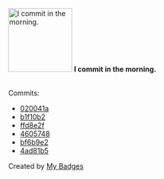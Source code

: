 <img src="https://my-badges.github.io/my-badges/morning-commits.png" alt="I commit in the morning." title="I commit in the morning." width="128">
<strong>I commit in the morning.</strong>
<br><br>

Commits:

- <a href="https://github.com/n3rada/toboggan/commit/020041a0ea5f898ba48c31f2db034d9ae9881487">020041a</a>
- <a href="https://github.com/n3rada/toboggan/commit/b1f10b2e8212ca158295bbd5b767a4d842fe8618">b1f10b2</a>
- <a href="https://github.com/n3rada/toboggan/commit/ffd8e2f01fd5a984b9bd09e21b83868b53a01af1">ffd8e2f</a>
- <a href="https://github.com/n3rada/SharpNotesReader/commit/4605748c114d1f86a7273b8404b6a574115655fc">4605748</a>
- <a href="https://github.com/n3rada/toboggan/commit/bf6b9e21c592995d8b7575b944bea6342c653a33">bf6b9e2</a>
- <a href="https://github.com/n3rada/toboggan/commit/4ad81b563ae043f8c264f49633b79ca46ea1c647">4ad81b5</a>


Created by <a href="https://github.com/my-badges/my-badges">My Badges</a>